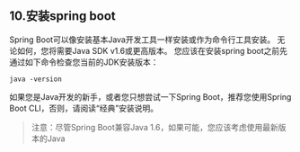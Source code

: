 ## 10.安装spring boot

Spring Boot可以像安装基本Java开发工具一样安装或作为命令行工具安装。 无论如何，您将需要Java SDK v1.6或更高版本。 您应该在安装spring boot之前先通过如下命令检查您当前的JDK安装版本：

```
java -version
```

如果您是Java开发的新手，或者您只想尝试一下Spring Boot，推荐您使用Spring Boot CLI，否则，请阅读“经典”安装说明。

> 注意：尽管Spring Boot兼容Java 1.6，如果可能，您应该考虑使用最新版本的Java





